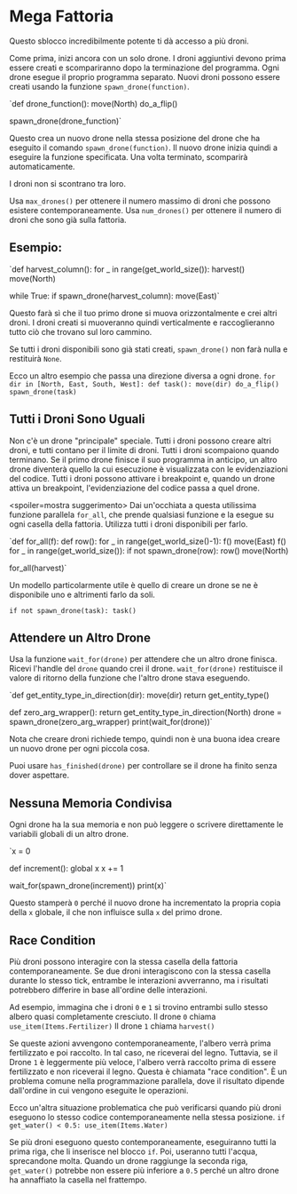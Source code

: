 # Mega Fattoria
Questo sblocco incredibilmente potente ti dà accesso a più droni. 

Come prima, inizi ancora con un solo drone. I droni aggiuntivi devono prima essere creati e scompariranno dopo la terminazione del programma.
Ogni drone esegue il proprio programma separato. Nuovi droni possono essere creati usando la funzione `spawn_drone(function)`.

`def drone_function():
    move(North)
    do_a_flip()

spawn_drone(drone_function)`

Questo crea un nuovo drone nella stessa posizione del drone che ha eseguito il comando `spawn_drone(function)`. Il nuovo drone inizia quindi a eseguire la funzione specificata. Una volta terminato, scomparirà automaticamente.

I droni non si scontrano tra loro. 

Usa `max_drones()` per ottenere il numero massimo di droni che possono esistere contemporaneamente.
Usa `num_drones()` per ottenere il numero di droni che sono già sulla fattoria.


## Esempio:
`def harvest_column():
    for _ in range(get_world_size()):
        harvest()
        move(North)

while True:
    if spawn_drone(harvest_column):
        move(East)`

Questo farà sì che il tuo primo drone si muova orizzontalmente e crei altri droni. I droni creati si muoveranno quindi verticalmente e raccoglieranno tutto ciò che trovano sul loro cammino.

Se tutti i droni disponibili sono già stati creati, `spawn_drone()` non farà nulla e restituirà `None`.

Ecco un altro esempio che passa una direzione diversa a ogni drone.
`for dir in [North, East, South, West]:
    def task():
        move(dir)
        do_a_flip()
    spawn_drone(task)`

## Tutti i Droni Sono Uguali
Non c'è un drone "principale" speciale. Tutti i droni possono creare altri droni, e tutti contano per il limite di droni. Tutti i droni scompaiono quando terminano. Se il primo drone finisce il suo programma in anticipo, un altro drone diventerà quello la cui esecuzione è visualizzata con le evidenziazioni del codice. Tutti i droni possono attivare i breakpoint e, quando un drone attiva un breakpoint, l'evidenziazione del codice passa a quel drone.

<spoiler=mostra suggerimento> Dai un'occhiata a questa utilissima funzione parallela `for_all`, che prende qualsiasi funzione e la esegue su ogni casella della fattoria. Utilizza tutti i droni disponibili per farlo.

`def for_all(f):
	def row():
		for _ in range(get_world_size()-1):
			f()
			move(East)
		f()
	for _ in range(get_world_size()):
		if not spawn_drone(row):
			row()
		move(North)

for_all(harvest)`

Un modello particolarmente utile è quello di creare un drone se ne è disponibile uno e altrimenti farlo da soli.

`if not spawn_drone(task):
	task()`
</spoiler>

## Attendere un Altro Drone
Usa la funzione `wait_for(drone)` per attendere che un altro drone finisca. Ricevi l'handle del `drone` quando crei il drone.
`wait_for(drone)` restituisce il valore di ritorno della funzione che l'altro drone stava eseguendo.

`def get_entity_type_in_direction(dir):
    move(dir)
    return get_entity_type()

def zero_arg_wrapper():
    return get_entity_type_in_direction(North)
drone = spawn_drone(zero_arg_wrapper)
print(wait_for(drone))`

Nota che creare droni richiede tempo, quindi non è una buona idea creare un nuovo drone per ogni piccola cosa.

Puoi usare `has_finished(drone)` per controllare se il drone ha finito senza dover aspettare.

## Nessuna Memoria Condivisa
Ogni drone ha la sua memoria e non può leggere o scrivere direttamente le variabili globali di un altro drone.

`x = 0

def increment():
    global x
    x += 1

wait_for(spawn_drone(increment))
print(x)`

Questo stamperà `0` perché il nuovo drone ha incrementato la propria copia della `x` globale, il che non influisce sulla `x` del primo drone.

## Race Condition
Più droni possono interagire con la stessa casella della fattoria contemporaneamente. Se due droni interagiscono con la stessa casella durante lo stesso tick, entrambe le interazioni avverranno, ma i risultati potrebbero differire in base all'ordine delle interazioni.

Ad esempio, immagina che i droni `0` e `1` si trovino entrambi sullo stesso albero quasi completamente cresciuto.
Il drone `0` chiama
`use_item(Items.Fertilizer)`
Il drone `1` chiama
`harvest()`

Se queste azioni avvengono contemporaneamente, l'albero verrà prima fertilizzato e poi raccolto. In tal caso, ne riceverai del legno. Tuttavia, se il Drone `1` è leggermente più veloce, l'albero verrà raccolto prima di essere fertilizzato e non riceverai il legno.
Questa è chiamata "race condition". È un problema comune nella programmazione parallela, dove il risultato dipende dall'ordine in cui vengono eseguite le operazioni.

Ecco un'altra situazione problematica che può verificarsi quando più droni eseguono lo stesso codice contemporaneamente nella stessa posizione.
`if get_water() < 0.5:
    use_item(Items.Water)`

Se più droni eseguono questo contemporaneamente, eseguiranno tutti la prima riga, che li inserisce nel blocco `if`. Poi, useranno tutti l'acqua, sprecandone molta.
Quando un drone raggiunge la seconda riga, `get_water()` potrebbe non essere più inferiore a `0.5` perché un altro drone ha annaffiato la casella nel frattempo.